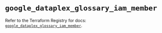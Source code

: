 # `google_dataplex_glossary_iam_member`

Refer to the Terraform Registry for docs: [`google_dataplex_glossary_iam_member`](https://registry.terraform.io/providers/hashicorp/google/6.41.0/docs/resources/dataplex_glossary_iam_member).
